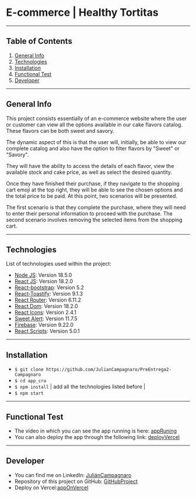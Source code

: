 # E-commerce | Healthy Tortitas 
***
## Table of Contents
1. [General Info](#general-info)
2. [Technologies](#technologies)
3. [Installation](#installation)
4. [Functional Test](#funcional-test)
5. [Developer](#developer)
***
## General Info
This project consists essentially of an e-commerce website where the user or customer can view all the options available in our cake flavors catalog. These flavors can be both sweet and savory.

The dynamic aspect of this is that the user will, initially, be able to view our complete catalog and also have the option to filter flavors by "Sweet" or "Savory".

They will have the ability to access the details of each flavor, view the available stock and cake price, as well as select the desired quantity.

Once they have finished their purchase, if they navigate to the shopping cart emoji at the top right, they will be able to see the chosen options and the total price to be paid. At this point, two scenarios will be presented.

The first scenario is that they complete the purchase, where they will need to enter their personal information to proceed with the purchase. The second scenario involves removing the selected items from the shopping cart.
***
## Technologies
List of technologies used within the project:
* [Node JS](https://nodejs.org/es): Version 18.5.0
* [React JS](https://legacy.reactjs.org/): Version 18.2.0
* [React-bootstrap](https://react-bootstrap.github.io/components/alerts/): Version 5.2
* [React-Toastify](https://fkhadra.github.io/react-toastify/introduction): Version 9.1.3
* [React Router](https://reactrouter.com/en/main/start/tutorialnp): Version 6.11.2
* [React Dom](https://www.npmjs.com/package/react-dom): Version 18.2.0
* [React Icons](https://react-icons.github.io/react-icons/): Version 2.4.1
* [Sweet Alert](https://sweetalert2.github.io/recipe-gallery/sweetalert2-react.html): Version 11.7.5
* [Firebase](https://firebase.google.com/?hl=es): Version 9.22.0
* [React Scripts](https://www.npmjs.com/package/react-scripts): Version 5.0.1
***
## Installation
- `$ git clone https://github.com/JulianCampagnaro/PreEntrega2-Campagnaro`
- `$ cd app_cra`
- `$ npm install` | add all the technologies listed before |
- `$ npm start`
***
## Functional Test
* The video in which you can see the app running is here: [appRuning](https://drive.google.com/file/d/19COiGSR37L9-gTTV74rvwf23DfZ9-aD6/view?usp=sharing)
* You can also deploy the app through the following link: [deployVercel](https://drive.google.com/file/d/13YZoIjpNbVx6AY9H9XHtjnCeEP1fGqHY/view?usp=sharing)
***
## Developer
* You can find me on LinkedIn: [JuliánCampagnaro](https://www.linkedin.com/in/juliancampagnaro/)
* Repository of this project on GitHub: [GitHubProject](https://github.com/JulianCampagnaro/EntregaFinal-eCommerce-Campagnaro)
* Deploy on Vercel:[appOnVercel](https://entrega-final-e-commerce-campagnaro-23052023.vercel.app/)
